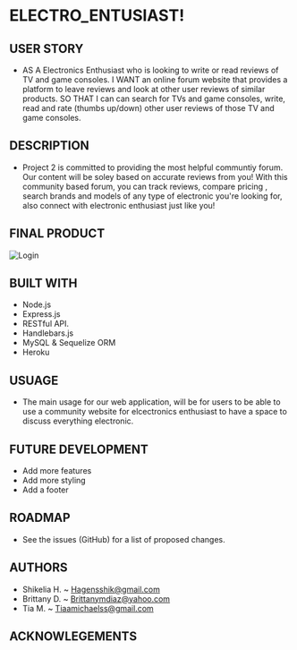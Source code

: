 # ELECTRO_ENTUSIAST!

## USER STORY
- AS A Electronics Enthusiast who is looking to write or read reviews of TV and game consoles.
I WANT an online forum website that provides a platform to leave reviews and look at other user reviews of similar products.
SO THAT I can can search for TVs and game consoles, write, read and rate (thumbs up/down) other user reviews of those TV and game consoles.


## DESCRIPTION

- Project 2 is committed to providing the most helpful communtiy forum. Our content will be soley based on accurate reviews from you! With this community based forum, you can track reviews, compare pricing , search brands and models of any type of electronic you're looking for, also connect with electronic enthusiast just like you!


## FINAL PRODUCT

![Login](https://user-images.githubusercontent.com/83481294/141714798-e8bf6dc7-6c39-4880-baf7-833b12e62407.jpg)



## BUILT WITH

- Node.js 
- Express.js 
- RESTful API.
- Handlebars.js
- MySQL & Sequelize ORM
- Heroku


## USUAGE

- The main usage for our web application, will be for users to be able to use a community website for elcectronics enthusiast to have a space to discuss everything electronic.

## FUTURE DEVELOPMENT

- Add more features
- Add more styling
- Add a footer

## ROADMAP

- See the issues (GitHub) for a list of proposed changes.

## AUTHORS

- Shikelia H. ~ Hagensshik@gmail.com
- Brittany D. ~ Brittanymdiaz@yahoo.com
- Tia M. ~ Tiaamichaelss@gmail.com

## ACKNOWLEGEMENTS
